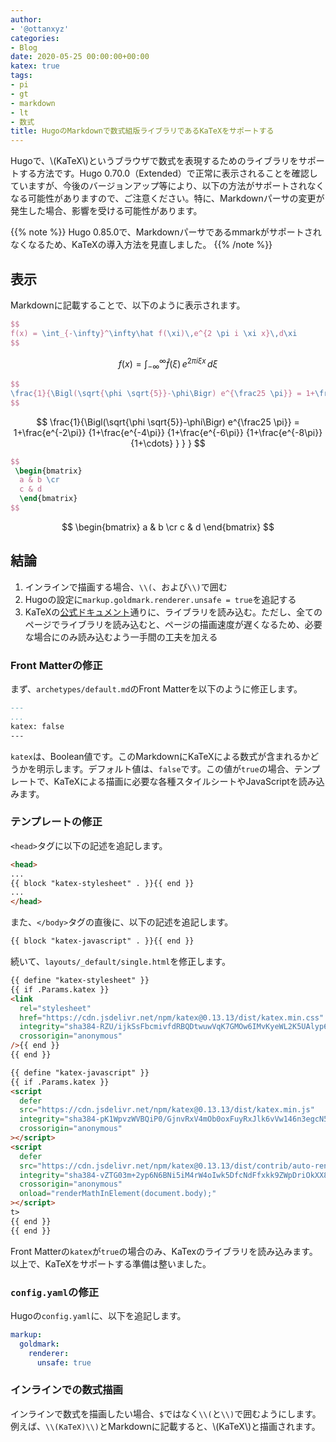 ```yaml
---
author:
- '@ottanxyz'
categories:
- Blog
date: 2020-05-25 00:00:00+00:00
katex: true
tags:
- pi
- gt
- markdown
- lt
- 数式
title: HugoのMarkdownで数式組版ライブラリであるKaTeXをサポートする
---
```


Hugoで、\\(KaTeX\\)というブラウザで数式を表現するためのライブラリをサポートする方法です。Hugo 0.70.0（Extended）で正常に表示されることを確認していますが、今後のバージョンアップ等により、以下の方法がサポートされなくなる可能性がありますので、ご注意ください。特に、Markdownパーサの変更が発生した場合、影響を受ける可能性があります。

{{% note %}}
Hugo 0.85.0で、Markdownパーサであるmmarkがサポートされなくなるため、KaTeXの導入方法を見直しました。
{{% /note %}}

## 表示

Markdownに記載することで、以下のように表示されます。

```tex
$$
f(x) = \int_{-\infty}^\infty\hat f(\xi)\,e^{2 \pi i \xi x}\,d\xi
$$
```

$$
f(x) = \int_{-\infty}^\infty\hat f(\xi)\,e^{2 \pi i \xi x}\,d\xi
$$

```tex
$$
\frac{1}{\Bigl(\sqrt{\phi \sqrt{5}}-\phi\Bigr) e^{\frac25 \pi}} = 1+\frac{e^{-2\pi}} {1+\frac{e^{-4\pi}} {1+\frac{e^{-6\pi}} {1+\frac{e^{-8\pi}} {1+\cdots} } } }
$$
```

$$
\frac{1}{\Bigl(\sqrt{\phi \sqrt{5}}-\phi\Bigr) e^{\frac25 \pi}} = 1+\frac{e^{-2\pi}} {1+\frac{e^{-4\pi}} {1+\frac{e^{-6\pi}} {1+\frac{e^{-8\pi}} {1+\cdots} } } }
$$

```tex
$$
 \begin{bmatrix}
  a & b \cr
  c & d
  \end{bmatrix}
$$
```

$$
 \begin{bmatrix}
  a & b \cr
  c & d
  \end{bmatrix}
$$

## 結論

1. インラインで描画する場合、`\\(`、および`\\)`で囲む
2. Hugoの設定に`markup.goldmark.renderer.unsafe = true`を追記する
3. KaTeXの[公式ドキュメント](https://katex.org/docs/browser.html)通りに、ライブラリを読み込む。ただし、全てのページでライブラリを読み込むと、ページの描画速度が遅くなるため、必要な場合にのみ読み込むよう一手間の工夫を加える

### Front Matterの修正

まず、`archetypes/default.md`のFront Matterを以下のように修正します。

```md
---
...
katex: false
---
```

`katex`は、Boolean値です。このMarkdownにKaTeXによる数式が含まれるかどうかを明示します。デフォルト値は、`false`です。この値が`true`の場合、テンプレートで、KaTeXによる描画に必要な各種スタイルシートやJavaScriptを読み込みます。

### テンプレートの修正

`<head>`タグに以下の記述を追記します。

```html
<head>
...
{{ block "katex-stylesheet" . }}{{ end }}
...
</head>
```

また、`</body>`タグの直後に、以下の記述を追記します。

```html
{{ block "katex-javascript" . }}{{ end }}
```

続いて、`layouts/_default/single.html`を修正します。

```html
{{ define "katex-stylesheet" }}
{{ if .Params.katex }}
<link
  rel="stylesheet"
  href="https://cdn.jsdelivr.net/npm/katex@0.13.13/dist/katex.min.css"
  integrity="sha384-RZU/ijkSsFbcmivfdRBQDtwuwVqK7GMOw6IMvKyeWL2K5UAlyp6WonmB8m7Jd0Hn"
  crossorigin="anonymous"
/>{{ end }}
{{ end }}

{{ define "katex-javascript" }}
{{ if .Params.katex }}
<script
  defer
  src="https://cdn.jsdelivr.net/npm/katex@0.13.13/dist/katex.min.js"
  integrity="sha384-pK1WpvzWVBQiP0/GjnvRxV4mOb0oxFuyRxJlk6vVw146n3egcN5C925NCP7a7BY8"
  crossorigin="anonymous"
></script>
<script
  defer
  src="https://cdn.jsdelivr.net/npm/katex@0.13.13/dist/contrib/auto-render.min.js"
  integrity="sha384-vZTG03m+2yp6N6BNi5iM4rW4oIwk5DfcNdFfxkk9ZWpDriOkXX8voJBFrAO7MpVl"
  crossorigin="anonymous"
  onload="renderMathInElement(document.body);"
></script>
t>
{{ end }}
{{ end }}
```

Front Matterの`katex`が`true`の場合のみ、KaTexのライブラリを読み込みます。以上で、KaTeXをサポートする準備は整いました。

### `config.yaml`の修正

Hugoの`config.yaml`に、以下を追記します。

```yaml
markup:
  goldmark:
    renderer:
      unsafe: true
```

### インラインでの数式描画

インラインで数式を描画したい場合、`$`ではなく`\\(`と`\\)`で囲むようにします。例えば、`\\(KaTeX)\\)`とMarkdownに記載すると、\\(KaTeX\\)と描画されます。